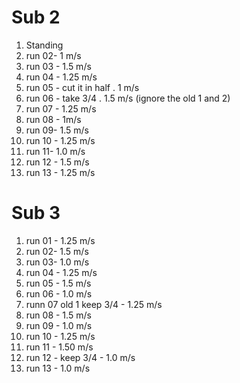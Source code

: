 # Sub 2
1. Standing
2. run 02- 1 m/s
3. run 03 - 1.5 m/s
4. run 04 - 1.25 m/s
5. run 05 -  cut it in half . 1 m/s
6. run 06 - take 3/4 . 1.5 m/s (ignore the old 1 and 2)
7. run 07 - 1.25 m/s
8. run 08 - 1m/s
9. run 09- 1.5 m/s
10. run 10 - 1.25 m/s
11. run 11- 1.0 m/s
12. run 12 - 1.5 m/s
13. run 13 - 1.25 m/s


# Sub 3
1. run 01 - 1.25 m/s
2. run 02- 1.5 m/s
3. run 03- 1.0 m/s
4. run 04 - 1.25 m/s
5. run 05 - 1.5 m/s
6. run 06 - 1.0 m/s
7. runn 07 old 1 keep 3/4 - 1.25 m/s
8. run 08 - 1.5 m/s
9. run 09 - 1.0 m/s
10. run 10 - 1.25 m/s
11. run 11 - 1.50 m/s
12. run 12 - keep 3/4 - 1.0 m/s
13. run 13 - 1.0 m/s 